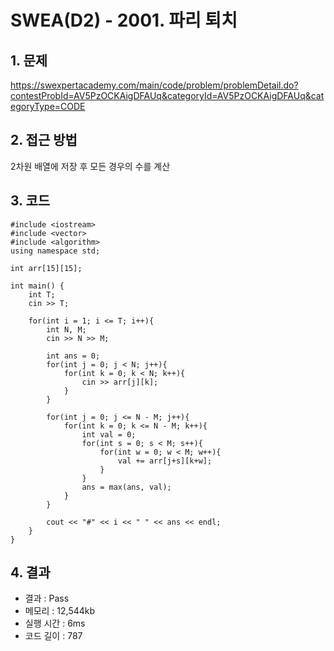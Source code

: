 # SWEA(D2) - 2001. 파리 퇴치

## 1. 문제  
https://swexpertacademy.com/main/code/problem/problemDetail.do?contestProbId=AV5PzOCKAigDFAUq&categoryId=AV5PzOCKAigDFAUq&categoryType=CODE
## 2. 접근 방법  
2차원 배열에 저장 후 모든 경우의 수를 계산
## 3. 코드  
```
#include <iostream>
#include <vector>
#include <algorithm>
using namespace std;

int arr[15][15];

int main() {
    int T;
    cin >> T;

    for(int i = 1; i <= T; i++){
        int N, M;
        cin >> N >> M;

        int ans = 0;
        for(int j = 0; j < N; j++){
            for(int k = 0; k < N; k++){
                cin >> arr[j][k];
            }
        }

        for(int j = 0; j <= N - M; j++){
            for(int k = 0; k <= N - M; k++){
                int val = 0;
                for(int s = 0; s < M; s++){
                    for(int w = 0; w < M; w++){
                        val += arr[j+s][k+w];
                    }
                }
                ans = max(ans, val);
            }
        }
        
        cout << "#" << i << " " << ans << endl;
    }
}
```
## 4. 결과
- 결과 : Pass 
- 메모리 : 12,544kb
- 실행 시간 : 6ms
- 코드 길이 : 787